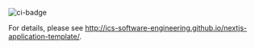 ![ci-badge](https://github.com/dorm-u/dorm-u-app/workflows/ci-dorm-u/badge.svg)

For details, please see http://ics-software-engineering.github.io/nextjs-application-template/.
